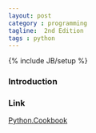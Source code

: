 ```yaml
---
layout: post
category : programming
tagline:  2nd Edition
tags : python
---        
```

{% include JB/setup %}

### Introduction

### Link
<a target="_blank"  href="{{ BASE_PATH }}/books/Python.Cookbook.html">Python.Cookbook</a>